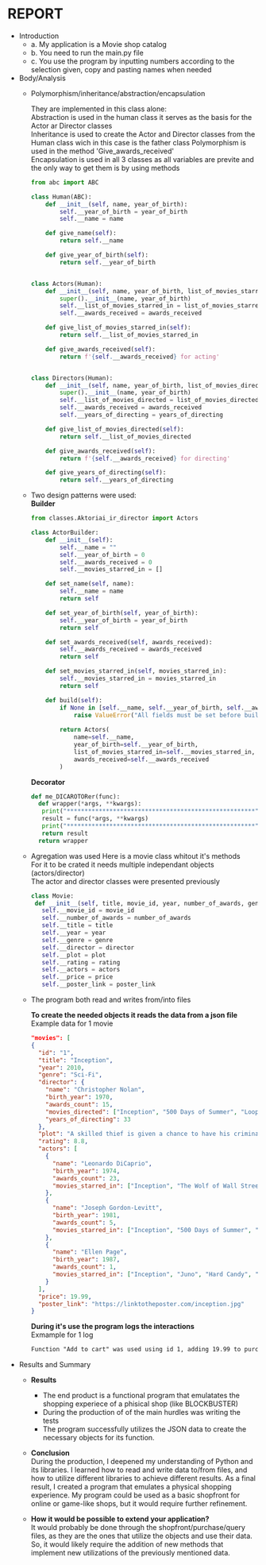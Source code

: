 # REPORT

* Introduction
  * a. My application is a Movie shop catalog
  * b. You need to run the main.py file
  * c. You use the program by inputting numbers according to the selection given, copy and pasting names when needed
* Body/Analysis  
  * Polymorphism/inheritance/abstraction/encapsulation  
    
    They are implemented in this class alone:  
    Abstraction is used in the human class it serves as the basis for the Actor ar Director classes  
    Inheritance is used to create the Actor and Director classes from the Human class wich in this case is the father class
    Polymorphism is used in the method 'Give_awards_received'  
    Encapsulation is used in all 3 classes as all variables are previte and the only way to get them is by using methods  
    

    ```python
    from abc import ABC

    class Human(ABC): 
        def __init__(self, name, year_of_birth):
            self.__year_of_birth = year_of_birth
            self.__name = name

        def give_name(self):
            return self.__name

        def give_year_of_birth(self):
            return self.__year_of_birth


    class Actors(Human):
        def __init__(self, name, year_of_birth, list_of_movies_starred_in, awards_received):
            super().__init__(name, year_of_birth)
            self.__list_of_movies_starred_in = list_of_movies_starred_in
            self.__awards_received = awards_received

        def give_list_of_movies_starred_in(self):
            return self.__list_of_movies_starred_in

        def give_awards_received(self):
            return f'{self.__awards_received} for acting'


    class Directors(Human):
        def __init__(self, name, year_of_birth, list_of_movies_directed, awards_received, years_of_directing):
            super().__init__(name, year_of_birth)
            self.__list_of_movies_directed = list_of_movies_directed
            self.__awards_received = awards_received
            self.__years_of_directing = years_of_directing

        def give_list_of_movies_directed(self):
            return self.__list_of_movies_directed

        def give_awards_received(self):
            return f'{self.__awards_received} for directing'

        def give_years_of_directing(self):
            return self.__years_of_directing
    ```

  * Two design patterns were used:  
   **Builder**

    ```python
    from classes.Aktoriai_ir_director import Actors

    class ActorBuilder:
        def __init__(self):
            self.__name = ""
            self.__year_of_birth = 0
            self.__awards_received = 0
            self.__movies_starred_in = []

        def set_name(self, name):
            self.__name = name
            return self

        def set_year_of_birth(self, year_of_birth):
            self.__year_of_birth = year_of_birth
            return self

        def set_awards_received(self, awards_received):
            self.__awards_received = awards_received
            return self

        def set_movies_starred_in(self, movies_starred_in):
            self.__movies_starred_in = movies_starred_in
            return self

        def build(self):
            if None in [self.__name, self.__year_of_birth, self.__awards_received, self.__movies_starred_in]:
                raise ValueError("All fields must be set before building the Actor.")
            
            return Actors(
                name=self.__name,
                year_of_birth=self.__year_of_birth,
                list_of_movies_starred_in=self.__movies_starred_in,
                awards_received=self.__awards_received
            )
       ```
    **Decorator**
     ```python
     def me_DICAROTORer(func):
       def wrapper(*args, **kwargs):
        print("*****************************************************")
        result = func(*args, **kwargs)
        print("*****************************************************")
        return result
       return wrapper
     ```
   * Agregation was used
     Here is a movie class whitout it's methods  
     For it to be crated it needs multiple independant objects (actors/director)  
     The actor and director classes were presented previously   
     ```python
     class Movie:
      def __init__(self, title, movie_id, year, number_of_awards, genre, director, plot, rating, actors, price, poster_link):
        self.__movie_id = movie_id
        self.__number_of_awards = number_of_awards
        self.__title = title
        self.__year = year
        self.__genre = genre
        self.__director = director
        self.__plot = plot
        self.__rating = rating
        self.__actors = actors
        self.__price = price
        self.__poster_link = poster_link
     ```
  * The program both read and writes from/into files

    **To create the needed objects it reads the data from a json file**  
    Example data for 1 movie
    ```json
    "movies": [
    {
      "id": "1",
      "title": "Inception",
      "year": 2010,
      "genre": "Sci-Fi",
      "director": {
        "name": "Christopher Nolan",
        "birth_year": 1970,
        "awards_count": 15,
        "movies_directed": ["Inception", "500 Days of Summer", "Looper", "The Dark Knight Rises"],
        "years_of_directing": 33
      },
      "plot": "A skilled thief is given a chance to have his criminal record erased if he can successfully perform an inception: planting an idea into the mind of a CEO.",
      "rating": 8.8,
      "actors": [
        {
          "name": "Leonardo DiCaprio",
          "birth_year": 1974,
          "awards_count": 23,
          "movies_starred_in": ["Inception", "The Wolf of Wall Street", "Titanic", "Shutter Island"]
        },
        {
          "name": "Joseph Gordon-Levitt",
          "birth_year": 1981,
          "awards_count": 5,
          "movies_starred_in": ["Inception", "500 Days of Summer", "Looper", "The Dark Knight Rises"]
        },
        {
          "name": "Ellen Page",
          "birth_year": 1987,
          "awards_count": 1,
          "movies_starred_in": ["Inception", "Juno", "Hard Candy", "Whip It"]
        }
      ],
      "price": 19.99,
      "poster_link": "https://linktotheposter.com/inception.jpg"
    }
    ```
    **During it's use the program logs the interactions**  
    Exmample for 1 log
    ```txt
    Function "Add to cart" was used using id 1, adding 19.99 to purchase - 2025-04-18 09:03:20
    ```
* Results and Summary
  * **Results**  
    * The end product is a functional program that emulatates the shopping experiece of a phisical shop (like BLOCKBUSTER)
    * During the production of of the main hurdles was writing the tests
    * The program successfully utilizes the JSON data to create the necessary objects for its function.
  * **Conclusion**  
    During the production, I deepened my understanding of Python and its libraries.
I learned how to read and write data to/from files, and how to utilize different libraries to achieve different results.
As a final result, I created a program that emulates a physical shopping experience.
My program could be used as a basic shopfront for online or game-like shops, but it would require further refinement.

  * **How it would be possible to extend your application?**  
   It would probably be done through the shopfront/purchase/query files, as they are the ones that utilize the objects and use their data.
So, it would likely require the addition of new methods that implement new utilizations of the previously mentioned data.
  
    
    
     

    
